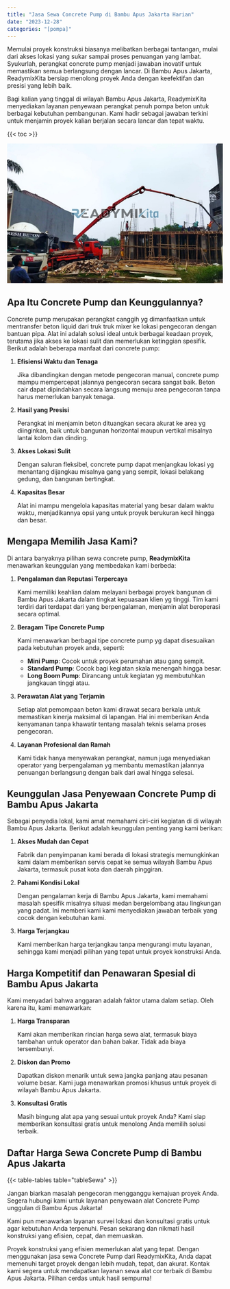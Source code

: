 ```yaml
---
title: "Jasa Sewa Concrete Pump di Bambu Apus Jakarta Harian"
date: "2023-12-28"
categories: "[pompa]"
---
```


Memulai proyek konstruksi biasanya melibatkan berbagai tantangan, mulai dari akses lokasi yang sukar sampai proses penuangan yang lambat. Syukurlah, perangkat concrete pump menjadi jawaban inovatif untuk memastikan semua berlangsung dengan lancar. Di Bambu Apus Jakarta, ReadymixKita bersiap menolong proyek Anda dengan keefektifan dan presisi yang lebih baik.

Bagi kalian yang tinggal di wilayah Bambu Apus Jakarta, ReadymixKita menyediakan layanan penyewaan perangkat penuh pompa beton untuk berbagai kebutuhan pembangunan. Kami hadir sebagai jawaban terkini untuk menjamin proyek kalian berjalan secara lancar dan tepat waktu.

{{< toc >}}

![Jasa Sewa Concrete Pump di Bambu Apus Jakarta Harian](/images/pompa/sewa-pompa-16.jpg)

## Apa Itu Concrete Pump dan Keunggulannya?

Concrete pump merupakan perangkat canggih yg dimanfaatkan untuk mentransfer beton liquid dari truk truk mixer ke lokasi pengecoran dengan bantuan pipa. Alat ini adalah solusi ideal untuk berbagai keadaan proyek, terutama jika akses ke lokasi sulit dan memerlukan ketinggian spesifik. Berikut adalah beberapa manfaat dari concrete pump:

1. **Efisiensi Waktu dan Tenaga**

   Jika dibandingkan dengan metode pengecoran manual, concrete pump mampu mempercepat jalannya pengecoran secara sangat baik. Beton cair dapat dipindahkan secara langsung menuju area pengecoran tanpa harus memerlukan banyak tenaga.

2. **Hasil yang Presisi**

   Perangkat ini menjamin beton dituangkan secara akurat ke area yg diinginkan, baik untuk bangunan horizontal maupun vertikal misalnya lantai kolom dan dinding.

3. **Akses Lokasi Sulit**

   Dengan saluran fleksibel, concrete pump dapat menjangkau lokasi yg menantang dijangkau misalnya gang yang sempit, lokasi belakang gedung, dan bangunan bertingkat.

4. **Kapasitas Besar**

   Alat ini mampu mengelola kapasitas material yang besar dalam waktu waktu, menjadikannya opsi yang untuk proyek berukuran kecil hingga dan besar.

## Mengapa Memilih Jasa Kami?

Di antara banyaknya pilihan sewa concrete pump, **ReadymixKita** menawarkan keunggulan yang membedakan kami berbeda:

1. **Pengalaman dan Reputasi Terpercaya**

   Kami memiliki keahlian dalam melayani berbagai proyek bangunan di Bambu Apus Jakarta dalam tingkat kepuasaan klien yg tinggi. Tim kami terdiri dari terdapat dari yang berpengalaman, menjamin alat beroperasi secara optimal.

2. **Beragam Tipe Concrete Pump**

   Kami menawarkan berbagai tipe concrete pump yg dapat disesuaikan pada kebutuhan proyek anda, seperti:
   - **Mini Pump**: Cocok untuk proyek perumahan atau gang sempit.
   - **Standard Pump**: Cocok bagi kegiatan skala menengah hingga besar.
   - **Long Boom Pump**: Dirancang untuk kegiatan yg membutuhkan jangkauan tinggi atau.

3. **Perawatan Alat yang Terjamin**

   Setiap alat pemompaan beton kami dirawat secara berkala untuk memastikan kinerja maksimal di lapangan. Hal ini memberikan Anda kenyamanan tanpa khawatir tentang masalah teknis selama proses pengecoran.

4. **Layanan Profesional dan Ramah**

   Kami tidak hanya menyewakan perangkat, namun juga menyediakan operator yang berpengalaman yg membantu memastikan jalannya penuangan berlangsung dengan baik dari awal hingga selesai.

## Keunggulan Jasa Penyewaan Concrete Pump di Bambu Apus Jakarta

Sebagai penyedia lokal, kami amat memahami ciri-ciri kegiatan di di wilayah Bambu Apus Jakarta. Berikut adalah keunggulan penting yang kami berikan:

1. **Akses Mudah dan Cepat**

   Fabrik dan penyimpanan kami berada di lokasi strategis memungkinkan kami dalam memberikan servis cepat ke semua wilayah Bambu Apus Jakarta, termasuk pusat kota dan daerah pinggiran.

2. **Pahami Kondisi Lokal**

   Dengan pengalaman kerja di Bambu Apus Jakarta, kami memahami masalah spesifik misalnya situasi medan bergelombang atau lingkungan yang padat. Ini memberi kami kami menyediakan jawaban terbaik yang cocok dengan kebutuhan kami.

3. **Harga Terjangkau**

   Kami memberikan harga terjangkau tanpa mengurangi mutu layanan, sehingga kami menjadi pilihan yang tepat untuk proyek konstruksi Anda.

## Harga Kompetitif dan Penawaran Spesial di Bambu Apus Jakarta

Kami menyadari bahwa anggaran adalah faktor utama dalam setiap. Oleh karena itu, kami menawarkan:

1. **Harga Transparan**

   Kami akan memberikan rincian harga sewa alat, termasuk biaya tambahan untuk operator dan bahan bakar. Tidak ada biaya tersembunyi.

2. **Diskon dan Promo**

   Dapatkan diskon menarik untuk sewa jangka panjang atau pesanan volume besar. Kami juga menawarkan promosi khusus untuk proyek di wilayah Bambu Apus Jakarta.

3. **Konsultasi Gratis**

   Masih bingung alat apa yang sesuai untuk proyek Anda? Kami siap memberikan konsultasi gratis untuk menolong Anda memilih solusi terbaik.

## Daftar Harga Sewa Concrete Pump di Bambu Apus Jakarta

{{< table-tables table="tableSewa" >}}

Jangan biarkan masalah pengecoran mengganggu kemajuan proyek Anda. Segera hubungi kami untuk layanan penyewaan alat Concrete Pump unggulan di Bambu Apus Jakarta!

Kami pun menawarkan layanan survei lokasi dan konsultasi gratis untuk agar kebutuhan Anda terpenuhi. Pesan sekarang dan nikmati hasil konstruksi yang efisien, cepat, dan memuaskan.

Proyek konstruksi yang efisien memerlukan alat yang tepat. Dengan menggunakan jasa sewa Concrete Pump dari ReadymixKita, Anda dapat memenuhi target proyek dengan lebih mudah, tepat, dan akurat. Kontak kami segera untuk mendapatkan layanan sewa alat cor terbaik di Bambu Apus Jakarta. Pilihan cerdas untuk hasil sempurna!